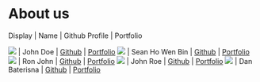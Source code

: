 # About us

Display |   Name   | Github Profile | Portfolio 

![](https://via.placeholder.com/100.png?text=Photo) | John Doe | [Github](https://github.com/) | [Portfolio](docs/team/johndoe.md)
![](https://via.placeholder.com/100.png?text=Photo) | Sean Ho Wen Bin | [Github](https://github.com/SeanHoWB) | [Portfolio](docs/team/seanho.md)
![](https://via.placeholder.com/100.png?text=Photo) | Ron John | [Github](https://github.com/) | [Portfolio](docs/team/johndoe.md)
![](https://via.placeholder.com/100.png?text=Photo) | John Roe | [Github](https://github.com/) | [Portfolio](docs/team/johndoe.md)
![](https://via.placeholder.com/100.png?text=Photo) | Dan Baterisna  | [Github](https://github.com/danbaterisna) | [Portfolio](docs/team/johndoe.md)
